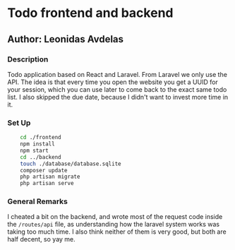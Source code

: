 # Todo frontend and backend

## Author: Leonidas Avdelas

### Description

Todo application based on React and Laravel. From Laravel we only use the API.
The idea is that every time you open the website you get a UUID for your session,
which you can use later to come back to the exact same todo list. I also skipped the
due date, because I didn't want to invest more time in it.

### Set Up

```bash
    cd ./frontend
    npm install
    npm start
    cd ../backend
    touch ./database/database.sqlite
    composer update
    php artisan migrate
    php artisan serve
```

### General Remarks

I cheated a bit on the backend, and wrote most of the request code inside the `/routes/api` file,
as understanding how the laravel system works was taking too much time. I also think neither of them
is very good, but both are half decent, so yay me.
